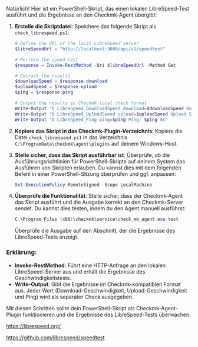 Natürlich! Hier ist ein PowerShell-Skript, das einen lokalen LibreSpeed-Test ausführt und die Ergebnisse an den Checkmk-Agent übergibt:

1. **Erstelle die Skriptdatei**:
   Speichere das folgende Skript als `check_librespeed.ps1`:

   ```powershell
   # Define the URL of the local LibreSpeed server
   $libreSpeedUrl = "http://localhost:3000/api/v1/speedtest"

   # Perform the speed test
   $response = Invoke-RestMethod -Uri $libreSpeedUrl -Method Get

   # Extract the results
   $downloadSpeed = $response.download
   $uploadSpeed = $response.upload
   $ping = $response.ping

   # Output the results in Checkmk local check format
   Write-Output "0 LibreSpeed_DownloadSpeed download=$downloadSpeed Download Speed: $downloadSpeed Mbps"
   Write-Output "0 LibreSpeed_UploadSpeed upload=$uploadSpeed Upload Speed: $uploadSpeed Mbps"
   Write-Output "0 LibreSpeed_Ping ping=$ping Ping: $ping ms"
   ```

2. **Kopiere das Skript in das Checkmk-Plugin-Verzeichnis**:
   Kopiere die Datei `check_librespeed.ps1` in das Verzeichnis `C:\ProgramData\checkmk\agent\plugins` auf deinem Windows-Host.

3. **Stelle sicher, dass das Skript ausführbar ist**:
   Überprüfe, ob die Ausführungsrichtlinien für PowerShell-Skripte auf deinem System das Ausführen von Skripten erlauben. Du kannst dies mit dem folgenden Befehl in einer PowerShell-Sitzung überprüfen und ggf. anpassen:

   ```powershell
   Set-ExecutionPolicy RemoteSigned -Scope LocalMachine
   ```

4. **Überprüfe die Funktionalität**:
   Stelle sicher, dass der Checkmk-Agent das Skript ausführt und die Ausgabe korrekt an den Checkmk-Server sendet. Du kannst dies testen, indem du den Agent manuell ausführst:

   ```powershell
   C:\Program Files (x86)\checkmk\service\check_mk_agent.exe test
   ```

   Überprüfe die Ausgabe auf den Abschnitt, der die Ergebnisse des LibreSpeed-Tests anzeigt.

### Erklärung:

- **Invoke-RestMethod**: Führt eine HTTP-Anfrage an den lokalen LibreSpeed-Server aus und erhält die Ergebnisse des Geschwindigkeitstests.
- **Write-Output**: Gibt die Ergebnisse im Checkmk-kompatiblen Format aus. Jeder Wert (Download-Geschwindigkeit, Upload-Geschwindigkeit und Ping) wird als separater Check ausgegeben.

Mit diesen Schritten sollte dein PowerShell-Skript als Checkmk-Agent-Plugin funktionieren und die Ergebnisse des LibreSpeed-Tests überwachen.

https://librespeed.org/

https://github.com/librespeed/speedtest
